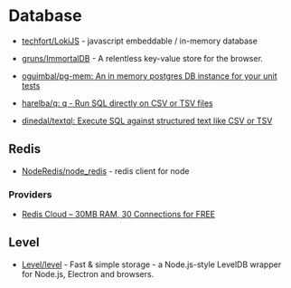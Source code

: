# Database

- [techfort/LokiJS](https://github.com/techfort/LokiJS) - javascript embeddable / in-memory database

- [gruns/ImmortalDB](https://github.com/gruns/ImmortalDB) - A relentless key-value store for the browser.

- [oguimbal/pg-mem: An in memory postgres DB instance for your unit tests](https://github.com/oguimbal/pg-mem)

- [harelba/q: q - Run SQL directly on CSV or TSV files](https://github.com/harelba/q)

- [dinedal/textql: Execute SQL against structured text like CSV or TSV](https://github.com/dinedal/textql)

## Redis

- [NodeRedis/node_redis](https://github.com/NodeRedis/node_redis) - redis client for node

### Providers

- [Redis Cloud – 30MB RAM, 30 Connections for FREE](https://redislabs.com/blog/redis-cloud-30mb-ram-30-connections-for-free/)

## Level

- [Level/level](https://github.com/Level/level) - Fast & simple storage - a Node.js-style LevelDB wrapper for Node.js, Electron and browsers.
